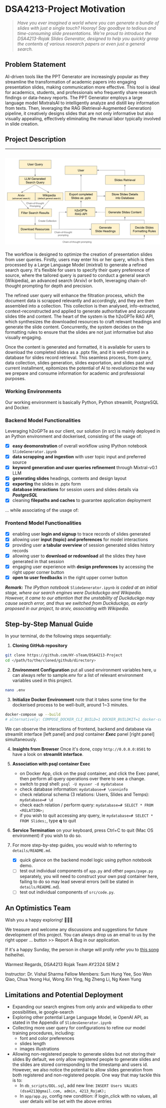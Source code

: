 # DSA4213-Project Motivation

> *Have you ever imagined a world where you can generate a bundle of slides with just a single touch? Hooray! Say goodbye to tedious and time-consuming slide presentations. We're proud to introduce the DSA4213-Rojak Slides Generator, designed to help you quickly grasp the contents of various research papers or even just a general search.*

## Problem Statement
AI-driven tools like the PPT Generator are increasingly popular as they streamline the transformation of academic papers into engaging presentation slides, making communication more effective. This tool is ideal for academics, students, and professionals who frequently share research findings or data-heavy reports. The PPT Generator employs a large language model MixtralsAI to intelligently analyze and distill key information from texts. Then, leveraging the RAG (Retrieval-Augmented Generation) pipeline, it creatively designs slides that are not only informative but also visually appealing, effectively eliminating the manual labor typically involved in slide creation. 

## Project Description
---
![Solution Workflow](details/solution_workflow.jpeg)
---

The workflow is designed to optimize the creation of presentation slides from user queries. Firstly, users may enter his or her query, which is then processed by a Large Language Model (mixtral) to generate a refined search query. It's flexible for users to specify their query preference of source, where the tailored query is parsed to conduct a general search (Wikipedia), an advanced search (Arxiv) or both, leveraging chain-of-thought prompting for depth and precision. 

The refined user query will enhance the filtration process, which the document data is scrapped relevantly and accordingly, and they are then assembled into a collection. This collection is then analysed, info-extracted, context-reconstructed and applied to generate authoritative and accurate slides title and content. The heart of the system is the h2oGPTe RAG API, which synthesizes the downloaded resources to craft relevant headings and generate the slide content. Concurrently, the system decides on the formatting rules to ensure that the slides are not just informative but also visually engaging. 

Once the content is generated and formatted, it is available for users to download the completed slides as a .pptx file, and it is well-stored in a database for slides record retrieval. This seamless process, from query, data collection, slides generation, slides exportation, and slides past and current installment, epitomizes the potential of AI to revolutionize the way we prepare and consume information for academic and professional purposes. 

### Working Environments
Our working environment is basically Python, Python streamlit, PostgreSQL and Docker. 

### Backend Model Functionalities
Leveraging h2oGPTe as our client, our solution (in src) is mainly deployed in an Python environment and dockerised, consisting of the usage of: 
- [x] **easy deomonstration** of overall workflow using IPython notebook `SlideGenerator.ipynb`
- [x] **data scrapping and ingestion** with user topic input and preferred source
- [x] **keyword generation and user queries refinement** through Mixtral-v0.1 LLM
- [x] **generating slides** headings, contents and design layout 
- [x] **exporting** the slides in .pptx form
- [x] **database interactions** for session users and slides details via ***PostgreSQL***
- [x] cleaning **filepaths and caches** to guarantee application deployment

... while associating of the usage of: 

### Frontend Model Functionalities
- [x] enabling user **login and signup** to trace records of slides generated
- [x] allowing user **input (topic) and preferences** for model interactions
- [x] providing user **a tabular overview** of session generated slides history records
- [x] allowing user to **download or redownload** all the slides they have generated in that session
- [x] engaging user experience with **design preferences** by accessing the right upper corner button
- [x] **open to user feedbacks** in the right upper corner button

***Remark:*** *The IPython notebook* `SlideGenerator.ipynb` *is coded at an initial stage, where our search engines were Duckduckgo and Wikipedia. However, it came to our attention that the unstability of Duckduckgo may cause search error, and thus we switched from Duckduckgo, as early proposed in our project, to arxiv, associating with Wikipedia.*

## Step-by-Step Manual Guide
In your terminal, do the following steps sequentially: 

1. **Cloning GitHub repository**
```sh
git clone https://github.com/HY-sTeam/DSA4213-Project
cd </path/to/the/cloned/github/directory>
```
2. **Environment Configuration**
put all used environment variables here, u can always refer to sample.env for a list of relevant environment variables used in this project. 
```sh 
nano .env
```
3. **Initialize Docker Environment** 
note that it takes some time for the dockerised process to be well-built, around 1~3 minutes. 
```sh
docker-compose up --build
# alternatively: COMPOSE_DOCKER_CLI_BUILD=1 DOCKER_BUILDKIT=1 docker-compose build --no-cache docker-compose up
```
We can observe the interactions of frontend, backend and database via streamlit interface [left panel] and psql container ***Exec*** panel [right panel] simultaneously. 

4. **Insights from Browser**
Once it's done, copy `http://0.0.0.0:8501` to have a look on **streamlit interface**. 

5. **Association with psql container Exec**
	- on Docker App, click on the psql container, and click the Exec panel, then perform all query operations over there to see a change. 
	- switch to psql shell: `psql -U myuser -d mydatabase`
	- check database information: `mydatabase=# \conninfo`
	- check relational schema (3 relations:  Users, Slides and Temps): `mydatabase=# \d`
	- check each relation / perform query: `mydatabase=# SELECT * FROM <RELATION>;`
	- if you wish to quit accessing any query, ie `mydatabase=# SELECT * FROM Slides;`, type **q** to quit

6. **Service Termination** 
   on your keyboard, press Ctrl+C to quit (Mac OS environment) if you wish to do so. 

7. For more step-by-step guides, you would wish to referring to `details/README.md`. 
   - [x] quick glance on the backend model logic using python notebook demo.
   - [ ] test out individual components of `app.py` and other `pages/page.py` separately, you will need to construct your own psql container here, failing to do so may lead several errors (will be stated in `details/README.md`). 
   - [ ] test out individual components of `src/code.py`. 

## An Optimistics Team
	
Wish you a happy exploring! 🎉🎉🎉

We treasure and welcome any discussions and suggestions for future development of this project. You can always drop us an email to us by the right upper ... button >> Report A Bug in our application. 

If it's a happy Sunday, the person in charge will prolly refer you to [this song](https://youtu.be/fLexgOxsZu0) heiheihei.

Warmest Regards, 
DSA4213 Rojak Team
AY2324 SEM 2

Instructor: Dr. Vishal Sharma
Fellow Members: Sum Hung Yee, Soo Wen Qiao, Chua Yeong Hui, Wong Xin Ying, Ng Zheng Li, Ng Keen Yung

## Limitations and Potential Deployment
- Expanding our search engines from only arxiv and wikipedia to other possibilities, ie google-search
- Exploring other potential Large Language Model, ie OpenAI API, as stated in the Appendix of `SlidesGenerator.ipynb`
- Collecting more user query for configurations to refine our model training procedures, including: 
  - font and color preferences
  - slides length 
  - images illustrations
- Allowing non-registered people to generate slides but not storing their slides
  By default, we only allow registered people to generate slides and the slides are stored corresponding to the timestamp and users id. However, we also notice the potential to allow slides generation from both registered and non-registered people. One way that may tackle this is to: 
  - In `db_scripts/DDL.sql`, add new line: `INSERT Users VALUES (dsa4213@gmail.com, admin, 4213_RojaK);`
  - In `app/app.py`, config new condition: if login_click with no values, all user details will be set with the above entries

<!-- ### Highlights
<table>
	<tr>
		<th width="50%">
			<p><a title="show-whitespace"></a> Makes whitespace characters visible
			<p><img src="https://user-images.githubusercontent.com/1402241/61187598-f9118380-a6a5-11e9-985a-990a7f798805.png">
		<th width="50%">
			<p><a title="resolve-conflicts"></a> Adds one-click merge conflict fixers
			<p><img src="https://user-images.githubusercontent.com/1402241/54978791-45906080-4fdc-11e9-8fe1-45374f8ff636.png">
	<tr>
		<th width="50%">
			<p><a title="pr-base-commit"></a> Shows how far behind a PR head branch is + tells you its base commit
			<p><img src="https://user-images.githubusercontent.com/1402241/234492651-b54bf9ba-c218-4a30-bed4-f85a7f037297.png">
		<th width="50%">
			<p><a title="conversation-activity-filter"></a> Lets you hide every event except comments or unresolved comments in issues and PRs
			<p><img src="https://github-production-user-asset-6210df.s3.amazonaws.com/83146190/252116522-053bce84-5c55-477b-8cc2-42a48104fb02.png">
	<tr>
		<th width="50%">
			<p><a title="status-subscription"></a> Lets you subscribe to opening/closing events of issues in one click
			<p><img src="https://github-production-user-asset-6210df.s3.amazonaws.com/1402241/238186901-cbc98b51-d173-40c6-b21e-5f0bae3d800c.png">
		<th width="50%">
			<p><a title="default-branch-button"></a> Adds a link to the default branch on directory listings and files
			<p><img src="https://github-production-user-asset-6210df.s3.amazonaws.com/83146190/252176294-9130783c-51aa-4df9-9c35-9b87c179199a.png">
	<tr>
		<th width="50%">
			<p><a title="restore-file"></a> Adds a button to discard all the changes to a file in a PR
			<p><img src="https://user-images.githubusercontent.com/1402241/236630610-e11a64f6-5e70-4353-89b8-39aae830dd16.gif">
		<th width="50%">
			<p><a title="select-notifications"></a> Select notifications by type and status
			<p><img src="https://user-images.githubusercontent.com/83146190/252175851-e0826d3b-1990-4bff-ba09-71892463818e.gif">
</table> -->